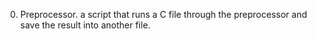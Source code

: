 0. Preprocessor. a script that runs a C file through the preprocessor and save the result into another file.
